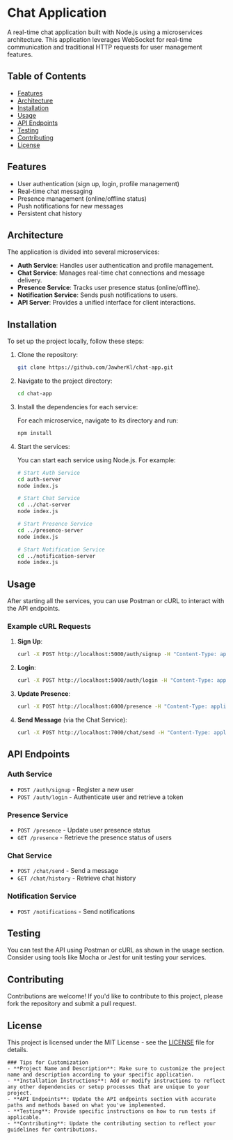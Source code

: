 # Chat Application
A real-time chat application built with Node.js using a microservices architecture. This application leverages WebSocket for real-time communication and traditional HTTP requests for user management features.

## Table of Contents
- [Features](#features)
- [Architecture](#architecture)
- [Installation](#installation)
- [Usage](#usage)
- [API Endpoints](#api-endpoints)
- [Testing](#testing)
- [Contributing](#contributing)
- [License](#license)

## Features
- User authentication (sign up, login, profile management)
- Real-time chat messaging
- Presence management (online/offline status)
- Push notifications for new messages
- Persistent chat history

## Architecture
The application is divided into several microservices:
- **Auth Service**: Handles user authentication and profile management.
- **Chat Service**: Manages real-time chat connections and message delivery.
- **Presence Service**: Tracks user presence status (online/offline).
- **Notification Service**: Sends push notifications to users.
- **API Server**: Provides a unified interface for client interactions.

## Installation
To set up the project locally, follow these steps:

1. Clone the repository:

   ```bash
   git clone https://github.com/JawherKl/chat-app.git
   ```

2. Navigate to the project directory:

   ```bash
   cd chat-app
   ```

3. Install the dependencies for each service:

   For each microservice, navigate to its directory and run:

   ```bash
   npm install
   ```

4. Start the services:

   You can start each service using Node.js. For example:

   ```bash
   # Start Auth Service
   cd auth-server
   node index.js

   # Start Chat Service
   cd ../chat-server
   node index.js

   # Start Presence Service
   cd ../presence-server
   node index.js

   # Start Notification Service
   cd ../notification-server
   node index.js
   ```

## Usage

After starting all the services, you can use Postman or cURL to interact with the API endpoints.

### Example cURL Requests

1. **Sign Up**:

   ```bash
   curl -X POST http://localhost:5000/auth/signup -H "Content-Type: application/json" -d '{"username": "user1", "password": "password123"}'
   ```

2. **Login**:

   ```bash
   curl -X POST http://localhost:5000/auth/login -H "Content-Type: application/json" -d '{"username": "user1", "password": "password123"}'
   ```

3. **Update Presence**:

   ```bash
   curl -X POST http://localhost:6000/presence -H "Content-Type: application/json" -d '{"username": "user1", "status": "online"}'
   ```

4. **Send Message** (via the Chat Service):

   ```bash
   curl -X POST http://localhost:7000/chat/send -H "Content-Type: application/json" -d '{"from": "user1", "to": "user2", "message": "Hello!"}'
   ```

## API Endpoints

### Auth Service
- `POST /auth/signup` - Register a new user
- `POST /auth/login` - Authenticate user and retrieve a token

### Presence Service
- `POST /presence` - Update user presence status
- `GET /presence` - Retrieve the presence status of users

### Chat Service
- `POST /chat/send` - Send a message
- `GET /chat/history` - Retrieve chat history

### Notification Service
- `POST /notifications` - Send notifications

## Testing

You can test the API using Postman or cURL as shown in the usage section. Consider using tools like Mocha or Jest for unit testing your services.

## Contributing

Contributions are welcome! If you'd like to contribute to this project, please fork the repository and submit a pull request.

## License

This project is licensed under the MIT License - see the [LICENSE](LICENSE) file for details.

```
### Tips for Customization
- **Project Name and Description**: Make sure to customize the project name and description according to your specific application.
- **Installation Instructions**: Add or modify instructions to reflect any other dependencies or setup processes that are unique to your project.
- **API Endpoints**: Update the API endpoints section with accurate paths and methods based on what you've implemented.
- **Testing**: Provide specific instructions on how to run tests if applicable.
- **Contributing**: Update the contributing section to reflect your guidelines for contributions.
```
